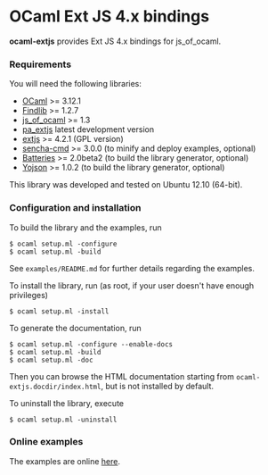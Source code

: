OCaml Ext JS 4.x bindings
=========================

**ocaml-extjs** provides Ext JS 4.x bindings for js_of_ocaml.

### Requirements

You will need the following libraries:

* [OCaml][] >= 3.12.1
* [Findlib][] >= 1.2.7
* [js_of_ocaml][] >= 1.3
* [pa_extjs][] latest development version
* [extjs][] >= 4.2.1 (GPL version)
* [sencha-cmd][] >= 3.0.0 (to minify and deploy examples, optional)
* [Batteries][] >= 2.0beta2 (to build the library generator, optional)
* [Yojson][] >= 1.0.2 (to build the library generator, optional)

This library was developed and tested on Ubuntu 12.10 (64-bit).

[OCaml]: http://caml.inria.fr/ocaml/release.en.html
[Findlib]: http://projects.camlcity.org/projects/findlib.html/
[js_of_ocaml]: http://ocsigen.org/darcsweb/?r=js_of_ocaml;a=summary
[pa_extjs]: https://github.com/astrada/pa_extjs
[extjs]: http://www.sencha.com/products/extjs/
[sencha-cmd]: http://www.sencha.com/products/sencha-cmd/download/
[Batteries]: http://batteries.forge.ocamlcore.org/
[Yojson]: http://mjambon.com/yojson.html

### Configuration and installation

To build the library and the examples, run

    $ ocaml setup.ml -configure
    $ ocaml setup.ml -build

See `examples/README.md` for further details regarding the examples.

To install the library, run (as root, if your user doesn't have enough
privileges)

    $ ocaml setup.ml -install

To generate the documentation, run

    $ ocaml setup.ml -configure --enable-docs
    $ ocaml setup.ml -build
    $ ocaml setup.ml -doc

Then you can browse the HTML documentation starting from
`ocaml-extjs.docdir/index.html`, but is not installed by default.

To uninstall the library, execute

    $ ocaml setup.ml -uninstall

### Online examples

The examples are online [here](http://astrada.github.com/ocaml-extjs/).

